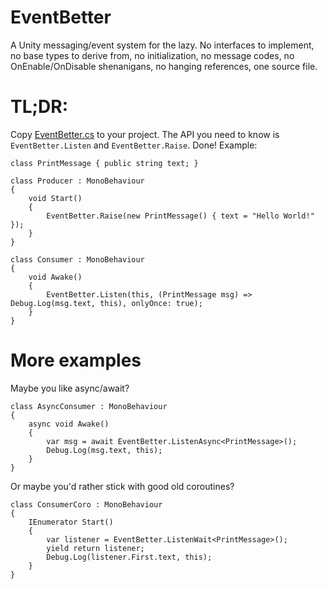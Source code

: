 # EventBetter
A Unity messaging/event system for the lazy. No interfaces to implement, no base types to derive from, no initialization, no message codes, no OnEnable/OnDisable shenanigans, no hanging references, one source file.

# TL;DR:
Copy [EventBetter.cs](Assets/Plugins/EventBetter/EventBetter.cs) to your project. The API you need to know is `EventBetter.Listen` and `EventBetter.Raise`. Done! Example:

```
class PrintMessage { public string text; }

class Producer : MonoBehaviour
{
    void Start()
    {
        EventBetter.Raise(new PrintMessage() { text = "Hello World!" });
    }
}

class Consumer : MonoBehaviour
{
    void Awake()
    {
        EventBetter.Listen(this, (PrintMessage msg) => Debug.Log(msg.text, this), onlyOnce: true);
    }
}
```

# More examples

Maybe you like async/await?
```
class AsyncConsumer : MonoBehaviour
{	
	async void Awake()
    {
        var msg = await EventBetter.ListenAsync<PrintMessage>();
        Debug.Log(msg.text, this);
    }
}
```

Or maybe you'd rather stick with good old coroutines?
```
class ConsumerCoro : MonoBehaviour
{
    IEnumerator Start()
    {
        var listener = EventBetter.ListenWait<PrintMessage>();
        yield return listener;
        Debug.Log(listener.First.text, this);
    }
}
```